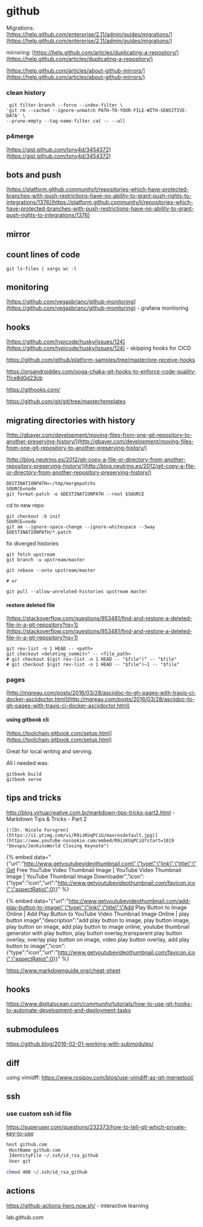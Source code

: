 # github

Migrations: [https://help.github.com/enterprise/2.11/admin/guides/migrations/](https://help.github.com/enterprise/2.11/admin/guides/migrations/)

mirroring: [https://help.github.com/articles/duplicating-a-repository/](https://help.github.com/articles/duplicating-a-repository/)

[https://help.github.com/articles/about-github-mirrors/](https://help.github.com/articles/about-github-mirrors/)

### clean history

```text
 git filter-branch --force --index-filter \
'git rm --cached --ignore-unmatch PATH-TO-YOUR-FILE-WITH-SENSITIVE-DATA' \
--prune-empty --tag-name-filter cat -- --all
```

### p4merge

[https://gist.github.com/tony4d/3454372](https://gist.github.com/tony4d/3454372)

## bots and push

[https://platform.github.community/t/repositories-which-have-protected-branches-with-push-restrictions-have-no-ability-to-grant-push-rights-to-integrations/1376](https://platform.github.community/t/repositories-which-have-protected-branches-with-push-restrictions-have-no-ability-to-grant-push-rights-to-integrations/1376)

## mirror

## count lines of code

```text
git ls-files | xargs wc -l
```

## monitoring

[https://github.com/vegasbrianc/github-monitoring](https://github.com/vegasbrianc/github-monitoring) - grafana montioring

## hooks

[https://github.com/typicode/husky/issues/124](https://github.com/typicode/husky/issues/124) - skipping hooks for CICD

https://github.com/github/platform-samples/tree/master/pre-receive-hooks

https://proandroiddev.com/ooga-chaka-git-hooks-to-enforce-code-quality-11ce8d0d23cb

https://githooks.com/

https://github.com/git/git/tree/master/templates

## migrating directories with history

[http://gbayer.com/development/moving-files-from-one-git-repository-to-another-preserving-history/](http://gbayer.com/development/moving-files-from-one-git-repository-to-another-preserving-history/)

[http://blog.neutrino.es/2012/git-copy-a-file-or-directory-from-another-repository-preserving-history/](http://blog.neutrino.es/2012/git-copy-a-file-or-directory-from-another-repository-preserving-history/)

```text
DESTINATIONPATH=~/tmp/mergepatchs
SOURCE=node
git format-patch -o $DESTINATIONPATH --root $SOURCE
```

cd to new repo

```text
git checkout -b init
SOURCE=node
git am --ignore-space-change --ignore-whitespace --3way $DESTINATIONPATH/*.patch
```

fix diverged histories

```text
git fetch upstream
git branch -u upstream/master

git rebase --onto upstream/master

# or

git pull --allow-unrelated-histories upstream master
```

#### restore deleted file

[https://stackoverflow.com/questions/953481/find-and-restore-a-deleted-file-in-a-git-repository?rq=1](https://stackoverflow.com/questions/953481/find-and-restore-a-deleted-file-in-a-git-repository?rq=1)

```text
git rev-list -n 1 HEAD -- <path>
git checkout <deleting_commit>^ -- <file_path>
# git checkout $(git rev-list -n 1 HEAD -- "$file")^ -- "$file"
# git checkout $(git rev-list -n 1 HEAD -- "$file")~1 -- "$file"
```

### pages

[http://mgreau.com/posts/2016/03/28/asciidoc-to-gh-pages-with-travis-ci-docker-asciidoctor.html](http://mgreau.com/posts/2016/03/28/asciidoc-to-gh-pages-with-travis-ci-docker-asciidoctor.html)

#### using gitbook cli

[https://toolchain.gitbook.com/setup.html](https://toolchain.gitbook.com/setup.html)

Great for local writing and serving.

All i needed was:

```text
gitbook build
gitbook serve
```

## tips and tricks

http://blog.virtuacreative.com.br/markdown-tips-tricks-part2.html - Markdown Tips & Tricks - Part 2

```text
[![Dr. Nicole Forsgren](https://i1.ytimg.com/vi/R9izKUqPCiU/maxresdefault.jpg)](https://www.youtube-nocookie.com/embed/R9izKUqPCiU?start=1019 "Devops/JenkinsWorld Closing Keynote")
```

{% embed data="{\"url\":\"http://www.getyoutubevideothumbnail.com\",\"type\":\"link\",\"title\":\"Get Free YouTube Video Thumbnail Image \| YouTube Video Thumbnail Image \| YouTube Thumbnail Image Downloader\",\"icon\":{\"type\":\"icon\",\"url\":\"http://www.getyoutubevideothumbnail.com/favicon.ico\",\"aspectRatio\":0}}" %}

{% embed data="{\"url\":\"http://www.getyoutubevideothumbnail.com/add-play-button-to-image\",\"type\":\"link\",\"title\":\"Add Play Button to Image Online \| Add Play Button to YouTube Video Thumbnail Image Online \| play button image\",\"description\":\"add play button to image, play button image, play button on image, add play button to image online, youtube thumbnail generator with play button, play button overlay,transparent play button overlay, overlay play button on image, video play button overlay, add play button to image\",\"icon\":{\"type\":\"icon\",\"url\":\"http://www.getyoutubevideothumbnail.com/favicon.ico\",\"aspectRatio\":0}}" %}

https://www.markdownguide.org/cheat-sheet

## hooks

https://www.digitalocean.com/community/tutorials/how-to-use-git-hooks-to-automate-development-and-deployment-tasks

## submodulees

https://github.blog/2016-02-01-working-with-submodules/

## diff

using vimidff: https://www.rosipov.com/blog/use-vimdiff-as-git-mergetool/

## ssh

### use custom ssh id file

https://superuser.com/questions/232373/how-to-tell-git-which-private-key-to-use

```bash
host github.com
 HostName github.com
 IdentityFile ~/.ssh/id_rsa_github
 User git

chmod 400 ~/.ssh/id_rsa_github
```
## actions

https://github-actions-hero.now.sh/ - interactive learning

lab.github.com


